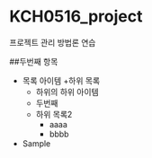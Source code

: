 # KCH0516_project
프로젝트 관리 방법론 연습

##두번째 항목
* 목록 아이템
  +하위 목록
   - 하위의 하위 아이템
   - 두번째
  + 하위 목록2
    - aaaa
    - bbbb
* Sample
